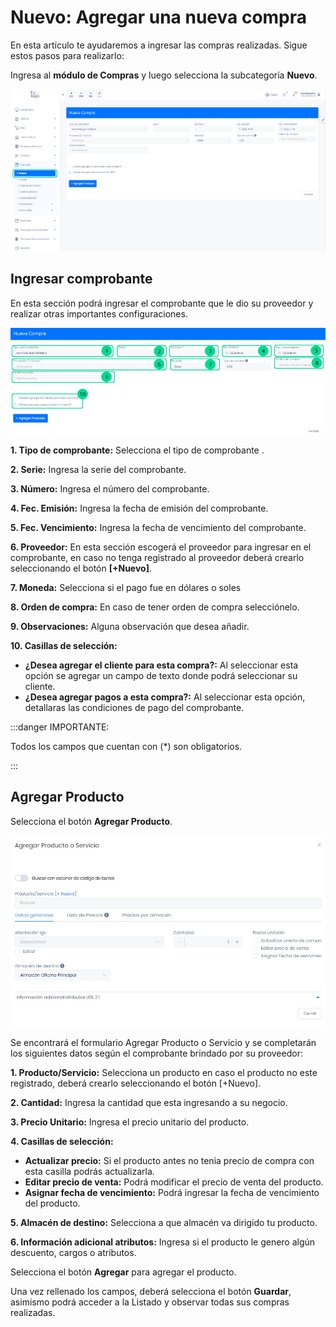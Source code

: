 # Nuevo: Agregar una nueva compra

En esta artículo te ayudaremos a ingresar las compras realizadas. Sigue estos pasos para realizarlo:

Ingresa al **módulo de Compras** y luego selecciona la subcategoría **Nuevo**.

![Alt text](img/compras1.jpg)

## Ingresar comprobante

En esta sección podrá ingresar el  comprobante que le dio su proveedor y realizar otras importantes configuraciones.

![Alt text](img/compras4.jpg)

**1. Tipo de comprobante:** Selecciona el tipo de comprobante .

**2. Serie:** Ingresa la serie del comprobante.

**3. Número:** Ingresa el número del comprobante.

**4. Fec. Emisión:** Ingresa la fecha de emisión del comprobante.

**5. Fec. Vencimiento:** Ingresa la fecha de vencimiento del comprobante.

**6. Proveedor:** En esta sección escogerá el proveedor para ingresar en el comprobante, en caso no tenga registrado al proveedor deberá crearlo seleccionando el botón **[+Nuevo]**.

**7. Moneda:** Selecciona si el pago fue en dólares o soles

**8. Orden de compra:** En caso de tener orden de compra selecciónelo.

**9. Observaciones:** Alguna observación que desea añadir.

**10. Casillas de selección:**

- **¿Desea agregar el cliente para esta compra?:** Al seleccionar esta opción se agregar un campo de texto donde podrá seleccionar su cliente.
- **¿Desea agregar pagos a esta compra?:** Al seleccionar esta opción, detallaras las condiciones de pago del comprobante.

:::danger IMPORTANTE:

Todos los campos que cuentan con (*) son obligatorios.

:::

## Agregar Producto

Selecciona el botón **Agregar Producto**.

![Alt text](img/compras6.jpg)

Se encontrará el formulario Agregar Producto o Servicio y se completarán los siguientes datos según el comprobante brindado por su proveedor:

**1. Producto/Servicio:** Selecciona un producto en caso el producto no este registrado, deberá crearlo seleccionando el botón [+Nuevo].

**2. Cantidad:** Ingresa la cantidad que esta ingresando a su negocio.

**3. Precio Unitario:** Ingresa el precio unitario del producto.

**4. Casillas de selección:**

- **Actualizar precio:** Si el producto antes no tenia precio de compra con esta casilla podrás actualizarla.
- **Editar precio de venta:** Podrá modificar el precio de venta del producto.
- **Asignar fecha de vencimiento:** Podrá ingresar la fecha de vencimiento del producto.

**5. Almacén de destino:** Selecciona a que almacén va dirigido tu producto.

**6. Información adicional atributos:** Ingresa si el producto le genero algún descuento, cargos o atributos.

Selecciona el botón **Agregar** para agregar el producto.

Una vez rellenado los campos, deberá selecciona el botón **Guardar**, asimismo podrá acceder a la Listado y observar todas sus compras realizadas.
